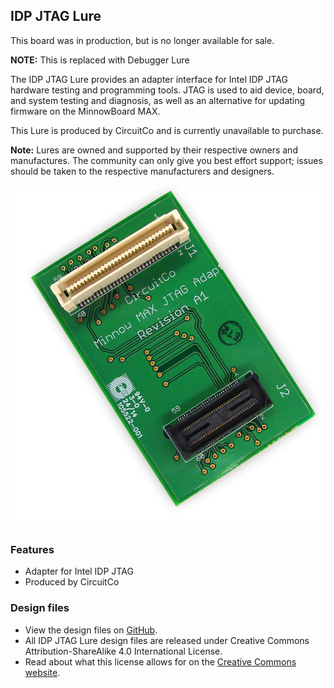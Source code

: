 ## IDP JTAG Lure

This board was in production, but is no longer available for sale.

**NOTE:** This is replaced with Debugger Lure

The IDP JTAG Lure provides an adapter interface for Intel IDP JTAG hardware testing and programming tools. JTAG is used to aid device, board, and system testing and diagnosis, as well as an alternative for updating firmware on the MinnowBoard MAX.

This Lure is produced by CircuitCo and is currently unavailable to purchase. 

**Note:** Lures are owned and supported by their respective owners and manufactures. The community can only give you best effort support; issues should be taken to the respective manufacturers and designers.

![IDP JTAG Lure](pages/idp-jtag-lure/828px-Jtaglure-slanted.jpg)


### Features

- Adapter for Intel IDP JTAG
- Produced by CircuitCo

### Design files

- View the design files on [GitHub](https://github.com/MinnowBoard-org/design-files/tree/master/expansion-boards-lures). 
- All IDP JTAG Lure design files are released under Creative Commons Attribution-ShareAlike 4.0 International License.
- Read about what this license allows for on the [Creative Commons website](http://creativecommons.org/licenses/by-sa/4.0/).
